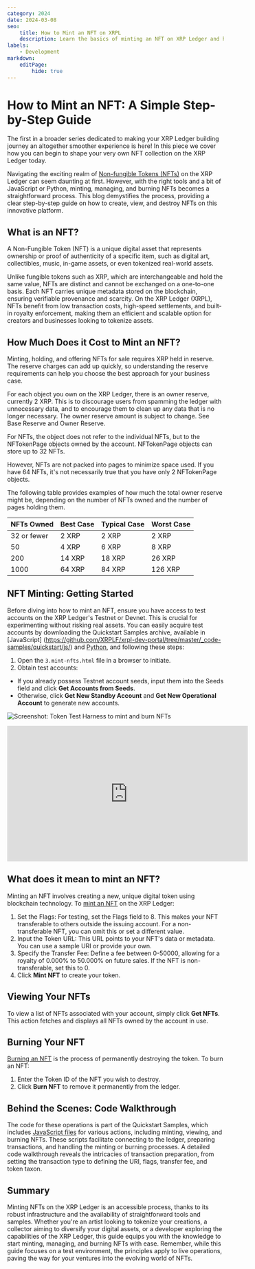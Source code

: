 ```yaml
---
category: 2024
date: 2024-03-08
seo:
    title: How to Mint an NFT on XRPL
    description: Learn the basics of minting an NFT on XRP Ledger and how you can get started quickly and easily with this step-by-step guide. Get started today!
labels:
    - Development
markdown:
    editPage:
        hide: true
---
```

# How to Mint an NFT: A Simple Step-by-Step Guide

The first in a broader series dedicated to making your XRP Ledger building journey an altogether smoother experience is here! In this piece we cover how you can begin to shape your very own NFT collection on the XRP Ledger today. 

Navigating the exciting realm of [Non-fungible Tokens (NFTs)](https://xrpl.org/docs/concepts/tokens/nfts/) on the XRP Ledger can seem daunting at first. However, with the right tools and a bit of JavaScript or Python, minting, managing, and burning NFTs becomes a straightforward process. This blog demystifies the process, providing a clear step-by-step guide on how to create, view, and destroy NFTs on this innovative platform.

<!-- BREAK -->

## What is an NFT?

A Non-Fungible Token (NFT) is a unique digital asset that represents ownership or proof of authenticity of a specific item, such as digital art, collectibles, music, in-game assets, or even tokenized real-world assets. 

Unlike fungible tokens such as XRP, which are interchangeable and hold the same value, NFTs are distinct and cannot be exchanged on a one-to-one basis. Each NFT carries unique metadata stored on the blockchain, ensuring verifiable provenance and scarcity. On the XRP Ledger (XRPL), NFTs benefit from low transaction costs, high-speed settlements, and built-in royalty enforcement, making them an efficient and scalable option for creators and businesses looking to tokenize assets.


## How Much Does it Cost to Mint an NFT?

Minting, holding, and offering NFTs for sale requires XRP held in reserve. The reserve charges can add up quickly, so understanding the reserve requirements can help you choose the best approach for your business case.

For each object you own on the XRP Ledger, there is an owner reserve, currently 2 XRP. This is to discourage users from spamming the ledger with unnecessary data, and to encourage them to clean up any data that is no longer necessary. The owner reserve amount is subject to change. See Base Reserve and Owner Reserve. 

For NFTs, the object does not refer to the individual NFTs, but to the NFTokenPage objects owned by the account. NFTokenPage objects can store up to 32 NFTs. 

However, NFTs are not packed into pages to minimize space used. If you have 64 NFTs, it's not necessarily true that you have only 2 NFTokenPage objects. 

The following table provides examples of how much the total owner reserve might be, depending on the number of NFTs owned and the number of pages holding them.

| NFTs Owned | Best Case | Typical Case | Worst Case |
|:-----------|:----------|:-------------|:-----------|
|  32 or fewer| 2 XRP | 2 XRP | 2 XRP |
| 50 | 4 XRP | 6 XRP | 8 XRP |
| 200 | 14 XRP | 18 XRP | 26 XRP |
| 1000 | 64 XRP | 84 XRP | 126 XRP |

## NFT Minting: Getting Started

Before diving into how to mint an NFT, ensure you have access to test accounts on the XRP Ledger's Testnet or Devnet. This is crucial for experimenting without risking real assets. You can easily acquire test accounts by downloading the Quickstart Samples archive, available in [JavaScript] (https://github.com/XRPLF/xrpl-dev-portal/tree/master/_code-samples/quickstart/js/) and [Python](https://github.com/XRPLF/xrpl-dev-portal/tree/master/_code-samples/quickstart/py), and following these steps:

1. Open the `3.mint-nfts.html` file in a browser to initiate.
2. Obtain test accounts:
  - If you already possess Testnet account seeds, input them into the Seeds field and click **Get Accounts from Seeds**.
  - Otherwise, click **Get New Standby Account** and **Get New Operational Account** to generate new accounts.

![Screenshot: Token Test Harness to mint and burn NFTs](/blog/img/devblog-how-to-mint-nfts-token-test-harness.png)


<div align="center">
<iframe width="560" height="315" src="https://www.youtube.com/watch?v=oGzKbQJCTJ0&t=9s" title="YouTube video player" frameborder="0" allow="accelerometer; autoplay; clipboard-write; encrypted-media; gyroscope; picture-in-picture; web-share" allowfullscreen></iframe>
</div>

<script type="application/ld+json">
{
"@context": "https://schema.org",
"@type": "VideoObject",
"name": "How to Mint an NFT on the XRP Ledger?",
"description": "How to Mint an NFT on the XRP Ledger?",
"uploadDate": "2024-02-29","embedUrl": "https://www.youtube.com/watch?v=oGzKbQJCTJ0&t=9s",
"thumbnailUrl": "https://img.youtube.com/vi/oGzKbQJCTJ0/hqdefault.jpg"
}
</script>


## What does it mean to mint an NFT?

Minting an NFT involves creating a new, unique digital token using blockchain technology. To [mint an NFT](https://xrpl.org/docs/concepts/tokens/nfts/) on the XRP Ledger:

1. Set the Flags: For testing, set the Flags field to 8. This makes your NFT transferable to others outside the issuing account. For a non-transferable NFT, you can omit this or set a different value.
2. Input the Token URL: This URL points to your NFT's data or metadata. You can use a sample URI or provide your own.
3. Specify the Transfer Fee: Define a fee between 0-50000, allowing for a royalty of 0.000% to 50.000% on future sales. If the NFT is non-transferable, set this to 0.
4. Click **Mint NFT** to create your token.

## Viewing Your NFTs

To view a list of NFTs associated with your account, simply click **Get NFTs**. This action fetches and displays all NFTs owned by the account in use.

## Burning Your NFT

[Burning an NFT](https://xrpl.org/docs/tutorials/python/nfts/mint-and-burn-nfts) is the process of permanently destroying the token. To burn an NFT:

1. Enter the Token ID of the NFT you wish to destroy.
2. Click **Burn NFT** to remove it permanently from the ledger.


## Behind the Scenes: Code Walkthrough

The code for these operations is part of the Quickstart Samples, which includes [JavaScript files](https://xrpl.org/docs/tutorials/javascript/get-started) for various actions, including minting, viewing, and burning NFTs. These scripts facilitate connecting to the ledger, preparing transactions, and handling the minting or burning processes. A detailed code walkthrough reveals the intricacies of transaction preparation, from setting the transaction type to defining the URI, flags, transfer fee, and token taxon.

## Summary

Minting NFTs on the XRP Ledger is an accessible process, thanks to its robust infrastructure and the availability of straightforward tools and samples. Whether you're an artist looking to tokenize your creations, a collector aiming to diversify your digital assets, or a developer exploring the capabilities of the XRP Ledger, this guide equips you with the knowledge to start minting, managing, and burning NFTs with ease. Remember, while this guide focuses on a test environment, the principles apply to live operations, paving the way for your ventures into the evolving world of NFTs.

